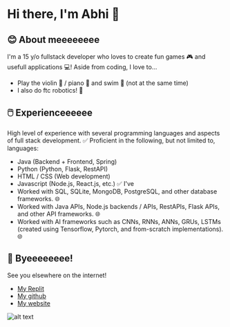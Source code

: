 # Hi there, I'm Abhi 👋

## 😊 About meeeeeeee
I'm a 15 y/o fullstack developer who loves to create fun games 🎮 and usefull applications 💻!
Aside from coding, I love to...
- Play the violin 🎻 / piano 🎹 and swim 🌊 (not at the same time)
- I also do ftc robotics! 🤖

## 🖱️ Experienceeeeee
High level of experience with several programming languages and aspects of full stack development. 
✅ Proficient in the following, but not limited to, languages:
- Java (Backend + Frontend, Spring)
- Python (Python, Flask, RestAPI)
- HTML / CSS (Web development)
- Javascript (Node.js, React.js, etc.)
✅ I've
- Worked with SQL, SQLite, MongoDB, PostgreSQL, and other database frameworks. 🌐
- Worked with Java APIs, Node.js backends / APIs, RestAPIs, Flask APIs, and other API frameworks. 🌐
- Worked with AI frameworks such as CNNs, RNNs, ANNs, GRUs, LSTMs (created using Tensorflow, Pytorch, and from-scratch implementations). 🌐

## 👋 Byeeeeeeee!
See you  elsewhere on the internet!
- [My Replit](https://replit.com/@abhiramtx)
- [My github](https://github.com/abhiramtx)
- [My website](https://abhiramtx.github.io/portfolio/)


![alt text](https://avatars.githubusercontent.com/u/106994329?v=4)
<!--
**abhiramtx/abhiramtx** is a ✨ _special_ ✨ repository because its `README.md` (this file) appears on your GitHub profile.

Here are some ideas to get you started:

- 🔭 I’m currently working on ...
- 🌱 I’m currently learning ...
- 👯 I’m looking to collaborate on ...
- 🤔 I’m looking for help with ...
- 💬 Ask me about ...
- 📫 How to reach me: ...
- 😄 Pronouns: ...
- ⚡ Fun fact: ...
-->
